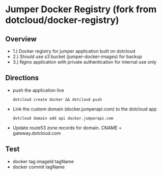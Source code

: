 Jumper Docker Registry (fork from dotcloud/docker-registry)
=

Overview
-

-	1.) Docker registry for jumper application built on dotcloud 
-	2.) Should use s3 bucket (jumper-docker-images) for backup
-	3.) Nginx application with private authentication for internal use only

Directions
-

-	push the application live

	`dotcloud create docker && dotcloud push`

-	Link the custom domain (docker.jumperapi.com) to the dotcloud app 

	`dotcloud domain add api docker.jumperapi.com`

-	Update route53 zone records for domain. CNAME = gateway.dotcloud.com

Test
-

-	docker tag imageId tagName
-	docker commit tagName

